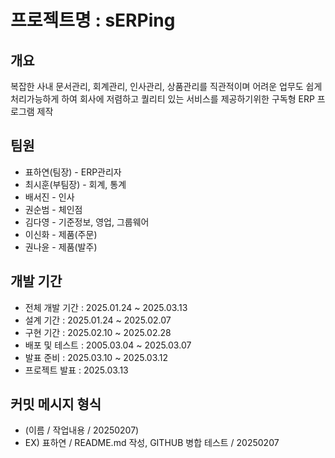 # 프로젝트명 : sERPing

## 개요
복잡한 사내 문서관리, 회계관리, 인사관리, 상품관리를
직관적이며 어려운 업무도 쉽게 처리가능하게 하여
회사에 저렴하고 퀄리티 있는 서비스를 제공하기위한
구독형 ERP 프로그램 제작

## 팀원
 - 표하연(팀장) - ERP관리자
 - 최시훈(부팀장) - 회계, 통계
 - 배서진 - 인사
 - 권순범 - 체인점
 - 김다영 - 기준정보, 영업, 그룹웨어
 - 이신화 - 제품(주문)
 - 권나윤 - 제품(발주)

## 개발 기간
 - 전체 개발 기간 : 2025.01.24 ~ 2025.03.13
 - 설계 기간 : 2025.01.24 ~ 2025.02.07
 - 구현 기간 : 2025.02.10 ~ 2025.02.28
 - 배포 및 테스트 : 2005.03.04 ~ 2025.03.07
 - 발표 준비 : 2025.03.10 ~ 2025.03.12
 - 프로젝트 발표 : 2025.03.13

## 커밋 메시지 형식
 - (이름 / 작업내용 / 20250207)
 - EX) 표하연 / README.md 작성, GITHUB 병합 테스트 / 20250207
